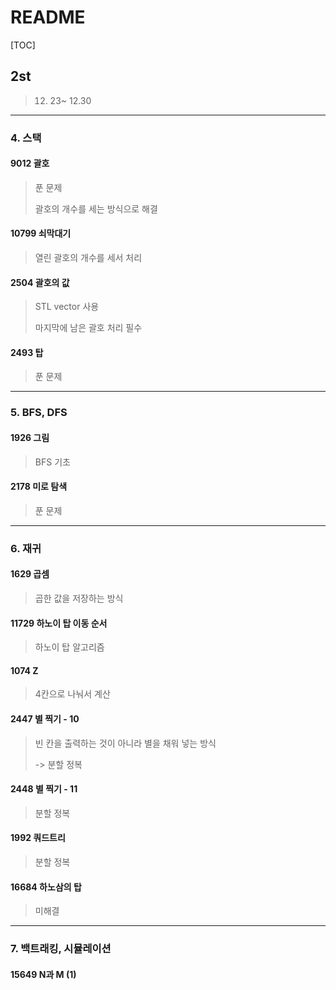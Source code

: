 # README

[TOC]

## 2st



> 12. 23~ 12.30



---

### 4. 스택



#### 9012 괄호

> 푼 문제
>
> 괄호의 개수를 세는 방식으로 해결



#### 10799 쇠막대기

> 열린 괄호의 개수를 세서 처리



#### 2504 괄호의 값

> STL vector 사용
>
> 마지막에 남은 괄호 처리 필수



#### 2493 탑

> 푼 문제



---

### 5. BFS, DFS



#### 1926 그림

>BFS 기초



#### 2178 미로 탐색

> 푼 문제





---

### 6. 재귀



#### 1629 곱셈

> 곱한 값을 저장하는 방식



#### 11729 하노이 탑 이동 순서

> 하노이 탑 알고리즘



#### 1074 Z

> 4칸으로 나눠서 계산



#### 2447 별 찍기 - 10

> 빈 칸을 출력하는 것이 아니라 별을 채워 넣는 방식
>
> -> 분할 정복



#### 2448 별 찍기 - 11

> 분할 정복



#### 1992 쿼드트리

> 분할 정복



#### 16684 하노삼의 탑

> 미해결







---

### 7. 백트래킹, 시뮬레이션



#### 15649 N과 M (1)

> 